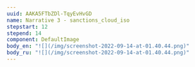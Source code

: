 ```yaml
---
uuid: AAKA5FTbZDl-TqyEvHvGD
name: Narrative 3 - sanctions_cloud_iso
stepstart: 12
stepend: 14
component: DefaultImage
body_en: "![](/img/screenshot-2022-09-14-at-01.40.44.png)"
body_ru: "![](/img/screenshot-2022-09-14-at-01.40.44.png)"
---
```

